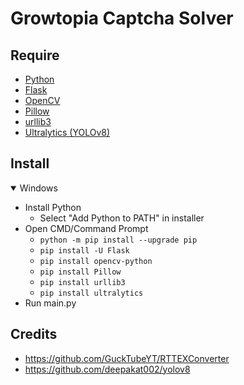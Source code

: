# Growtopia Captcha Solver

## Require
- [Python](https://www.python.org/downloads/)
- [Flask](https://github.com/pallets/flask)
- [OpenCV](https://github.com/opencv/opencv-python)
- [Pillow](https://github.com/python-pillow/Pillow)
- [urllib3](https://github.com/urllib3/urllib3)
- [Ultralytics (YOLOv8)](https://github.com/ultralytics/ultralytics)

## Install
<details open>
<summary>Windows</summary>

- Install Python
  - Select "Add Python to PATH" in installer
- Open CMD/Command Prompt
  - ```python -m pip install --upgrade pip```
  - ```pip install -U Flask```
  - ```pip install opencv-python```
  - ```pip install Pillow```
  - ```pip install urllib3```
  - ```pip install ultralytics```
- Run main.py

</details>

## Credits
- https://github.com/GuckTubeYT/RTTEXConverter
- https://github.com/deepakat002/yolov8
